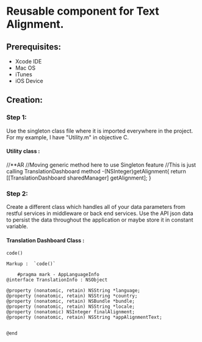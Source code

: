 # Reusable component for Text Alignment.

## Prerequisites: 

* Xcode IDE
* Mac OS 
* iTunes
* iOS Device


## Creation: 

### Step 1:
Use the singleton class file where it is imported everywhere in the project. For my example, I have "Utility.m" in objective C.

#### Utility class : 

//**AR
//Moving generic method here to use Singleton feature
//This is just calling TranslationDashboard method
-(NSInteger)getAlignment{
    return [[TranslationDashboard sharedManager] getAlignment];
}

### Step 2:
Create a different class which handles all of your data parameters from restful services in middleware or back end services.
Use the API json data to persist the data throughout the application or maybe store it in constant variable.

#### Translation Dashboard Class : 


`code()`

    Markup :  `code()`

```objective-c.
    #pragma mark - AppLanguageInfo
@interface TranslationInfo : NSObject

@property (nonatomic, retain) NSString *language;
@property (nonatomic, retain) NSString *country;
@property (nonatomic, retain) NSBundle *bundle;
@property (nonatomic, retain) NSString *locale;
@property (nonatomic) NSInteger finalAlignment;
@property (nonatomic, retain) NSString *appAlignmentText;


@end
```


